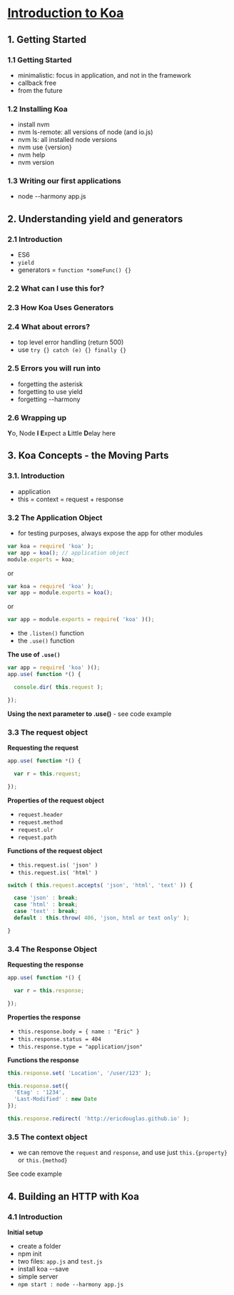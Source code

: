 # [Introduction to Koa](http://www.pluralsight.com/courses/javascript-koa-introduction)

## 1. Getting Started

### 1.1 Getting Started

- minimalistic: focus in application, and not in the framework
- callback free
- from the future

### 1.2 Installing Koa

- install nvm
- nvm ls-remote: all versions of node (and io.js)
- nvm ls: all installed node versions
- nvm use {version}
- nvm help
- nvm version

### 1.3 Writing our first applications

- node --harmony app.js

## 2. Understanding yield and generators

### 2.1 Introduction

- ES6
- `yield`
- generators = `function *someFunc() {}`

### 2.2 What can I use this for?

### 2.3 How Koa Uses Generators

### 2.4 What about errors?

- top level error handling (return 500)
- use `try {} catch (e) {} finally {}`

### 2.5 Errors you will run into

- forgetting the asterisk
- forgetting to use yield
- forgetting --harmony

### 2.6 Wrapping up

**Y**o, Node
**I**
**E**xpect a
**L**ittle
**D**elay here

## 3. Koa Concepts - the Moving Parts

### 3.1. Introduction

- application
- this = context = request + response

### 3.2 The Application Object

- for testing purposes, always expose the app for other modules

```js
var koa = require( 'koa' );
var app = koa(); // application object
module.exports = koa;
```

or

```js
var koa = require( 'koa' );
var app = module.exports = koa();
```

or


```js
var app = module.exports = require( 'koa' )();
```

- the `.listen()` function
- the `.use()` function

**The use of `.use()`**

```js
var app = require( 'koa' )();
app.use( function *() {

  console.dir( this.request );

});
```

**Using the next parameter to .use()** - see code example

### 3.3 The request object

**Requesting the request**

```js
app.use( function *() {

  var r = this.request;

});
```

**Properties of the request object**

- `request.header`
- `request.method`
- `request.ulr`
- `request.path`

**Functions of the request object**


- `this.request.is( 'json' )`
- `this.request.is( 'html' )`

```js
switch ( this.request.accepts( 'json', 'html', 'text' )) {

  case 'json' : break;
  case 'html' : break;
  case 'text' : break;
  default : this.throw( 406, 'json, html or text only' );

}
```

### 3.4 The Response Object

**Requesting the response**

```js
app.use( function *() {

  var r = this.response;

});
```

**Properties the response**

- `this.response.body = { name : "Eric" }`
- `this.response.status = 404`
- `this.response.type = "application/json"`

**Functions the response**

```js
this.response.set( 'Location', '/user/123' );

this.response.set({
  'Etag' : '1234',
  'Last-Modified' : new Date
});

this.response.redirect( 'http://ericdouglas.github.io' );
```

### 3.5 The context object

- we can remove the `request` and `response`, and use just `this.{property}` or `this.{method}`

See code example

## 4. Building an HTTP with Koa

### 4.1 Introduction

**Initial setup**

- create a folder
- npm init
- two files: `app.js` and `test.js`
- install koa --save
- simple server
- `npm start : node --harmony app.js`

